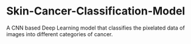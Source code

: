 # Skin-Cancer-Classification-Model
A CNN based Deep Learning model that classifies the pixelated data of images into different categories of cancer.
